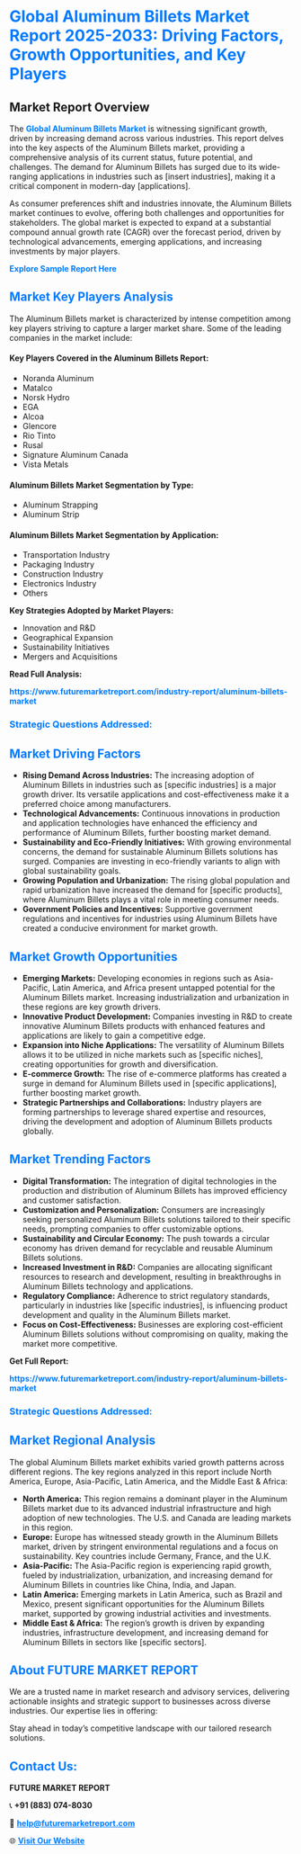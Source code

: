 <h1 style="color: #007BFF;">Global Aluminum Billets Market Report 2025-2033: Driving Factors, Growth Opportunities, and Key Players</h1>

<section id="overview">
<h2>Market Report Overview</h2>
<p>The <a href="https://www.futuremarketreport.com/industry-report/aluminum-billets-market" style="color: #007BFF; text-decoration: none;"><strong>Global Aluminum Billets Market</strong></a> is witnessing significant growth, driven by increasing demand across various industries. This report delves into the key aspects of the Aluminum Billets market, providing a comprehensive analysis of its current status, future potential, and challenges. The demand for Aluminum Billets has surged due to its wide-ranging applications in industries such as [insert industries], making it a critical component in modern-day [applications].</p>
<p>As consumer preferences shift and industries innovate, the Aluminum Billets market continues to evolve, offering both challenges and opportunities for stakeholders. The global market is expected to expand at a substantial compound annual growth rate (CAGR) over the forecast period, driven by technological advancements, emerging applications, and increasing investments by major players.</p>
</section>

<section id="overview">
<p><a href="https://www.futuremarketreport.com/request-sample/reportId=55217" style="color: #007BFF; text-decoration: none;"><strong>Explore Sample Report Here</strong></a></p>
</section>

<section id="key-players">
<h2 style="color: #007BFF;">Market Key Players Analysis</h2>
<p>The Aluminum Billets market is characterized by intense competition among key players striving to capture a larger market share. Some of the leading companies in the market include:</p>
<h4>Key Players Covered in the Aluminum Billets Report:</h4>
<ul><li>Noranda Aluminum</li><li>Matalco</li><li>Norsk Hydro</li><li>EGA</li><li>Alcoa</li><li>Glencore</li><li>Rio Tinto</li><li>Rusal</li><li>Signature Aluminum Canada</li><li>Vista Metals</li></ul>
<h4>Aluminum Billets Market Segmentation by Type:</h4>
<ul><li>Aluminum Strapping</li><li>Aluminum Strip</li></ul>

<h4>Aluminum Billets Market Segmentation by Application:</h4>
<ul><li>Transportation Industry</li><li>Packaging Industry</li><li>Construction Industry</li><li>Electronics Industry</li><li>Others</li></ul>
<p><strong>Key Strategies Adopted by Market Players:</strong></p>
<ul>
<li>Innovation and R&D</li>
<li>Geographical Expansion</li>
<li>Sustainability Initiatives</li>
<li>Mergers and Acquisitions</li>
</ul>
</section>

<section>
<p><strong>Read Full Analysis: </strong></p><a href="https://www.futuremarketreport.com/industry-report/aluminum-billets-market" style="color: #007BFF; text-decoration: none;"><strong>https://www.futuremarketreport.com/industry-report/aluminum-billets-market</strong></a>
<h3 style="color: #007BFF;">Strategic Questions Addressed:</h3>
</section>

<section id="driving-factors">
<h2 style="color: #007BFF;">Market Driving Factors</h2>
<ul>
<li><strong>Rising Demand Across Industries:</strong> The increasing adoption of Aluminum Billets in industries such as [specific industries] is a major growth driver. Its versatile applications and cost-effectiveness make it a preferred choice among manufacturers.</li>
<li><strong>Technological Advancements:</strong> Continuous innovations in production and application technologies have enhanced the efficiency and performance of Aluminum Billets, further boosting market demand.</li>
<li><strong>Sustainability and Eco-Friendly Initiatives:</strong> With growing environmental concerns, the demand for sustainable Aluminum Billets solutions has surged. Companies are investing in eco-friendly variants to align with global sustainability goals.</li>
<li><strong>Growing Population and Urbanization:</strong> The rising global population and rapid urbanization have increased the demand for [specific products], where Aluminum Billets plays a vital role in meeting consumer needs.</li>
<li><strong>Government Policies and Incentives:</strong> Supportive government regulations and incentives for industries using Aluminum Billets have created a conducive environment for market growth.</li>
</ul>
</section>

<section id="growth-opportunities">
<h2 style="color: #007BFF;">Market Growth Opportunities</h2>
<ul>
<li><strong>Emerging Markets:</strong> Developing economies in regions such as Asia-Pacific, Latin America, and Africa present untapped potential for the Aluminum Billets market. Increasing industrialization and urbanization in these regions are key growth drivers.</li>
<li><strong>Innovative Product Development:</strong> Companies investing in R&D to create innovative Aluminum Billets products with enhanced features and applications are likely to gain a competitive edge.</li>
<li><strong>Expansion into Niche Applications:</strong> The versatility of Aluminum Billets allows it to be utilized in niche markets such as [specific niches], creating opportunities for growth and diversification.</li>
<li><strong>E-commerce Growth:</strong> The rise of e-commerce platforms has created a surge in demand for Aluminum Billets used in [specific applications], further boosting market growth.</li>
<li><strong>Strategic Partnerships and Collaborations:</strong> Industry players are forming partnerships to leverage shared expertise and resources, driving the development and adoption of Aluminum Billets products globally.</li>
</ul>
</section>

<section id="trending-factors">
<h2 style="color: #007BFF;">Market Trending Factors</h2>
<ul>
<li><strong>Digital Transformation:</strong> The integration of digital technologies in the production and distribution of Aluminum Billets has improved efficiency and customer satisfaction.</li>
<li><strong>Customization and Personalization:</strong> Consumers are increasingly seeking personalized Aluminum Billets solutions tailored to their specific needs, prompting companies to offer customizable options.</li>
<li><strong>Sustainability and Circular Economy:</strong> The push towards a circular economy has driven demand for recyclable and reusable Aluminum Billets solutions.</li>
<li><strong>Increased Investment in R&D:</strong> Companies are allocating significant resources to research and development, resulting in breakthroughs in Aluminum Billets technology and applications.</li>
<li><strong>Regulatory Compliance:</strong> Adherence to strict regulatory standards, particularly in industries like [specific industries], is influencing product development and quality in the Aluminum Billets market.</li>
<li><strong>Focus on Cost-Effectiveness:</strong> Businesses are exploring cost-efficient Aluminum Billets solutions without compromising on quality, making the market more competitive.</li>
</ul>
</section>

<section>
<p><strong>Get Full Report: </strong></p><a href="https://www.futuremarketreport.com/industry-report/aluminum-billets-market" style="color: #007BFF; text-decoration: none;"><strong>https://www.futuremarketreport.com/industry-report/aluminum-billets-market</strong></a>
<h3 style="color: #007BFF;">Strategic Questions Addressed:</h3>
</section>


<section id="regional-analysis">
<h2 style="color: #007BFF;">Market Regional Analysis</h2>
<p>The global Aluminum Billets market exhibits varied growth patterns across different regions. The key regions analyzed in this report include North America, Europe, Asia-Pacific, Latin America, and the Middle East & Africa:</p>
<ul>
<li><strong>North America:</strong> This region remains a dominant player in the Aluminum Billets market due to its advanced industrial infrastructure and high adoption of new technologies. The U.S. and Canada are leading markets in this region.</li>
<li><strong>Europe:</strong> Europe has witnessed steady growth in the Aluminum Billets market, driven by stringent environmental regulations and a focus on sustainability. Key countries include Germany, France, and the U.K.</li>
<li><strong>Asia-Pacific:</strong> The Asia-Pacific region is experiencing rapid growth, fueled by industrialization, urbanization, and increasing demand for Aluminum Billets in countries like China, India, and Japan.</li>
<li><strong>Latin America:</strong> Emerging markets in Latin America, such as Brazil and Mexico, present significant opportunities for the Aluminum Billets market, supported by growing industrial activities and investments.</li>
<li><strong>Middle East & Africa:</strong> The region’s growth is driven by expanding industries, infrastructure development, and increasing demand for Aluminum Billets in sectors like [specific sectors].</li>
</ul>
</section>

<footer>
<h2 style="color: #007BFF;">About FUTURE MARKET REPORT</h2>
<p>We are a trusted name in market research and advisory services, delivering actionable insights and strategic support to businesses across diverse industries. Our expertise lies in offering:</p>

<p>Stay ahead in today’s competitive landscape with our tailored research solutions.</p>

<h2 style="color: #007BFF;">Contact Us:</h2>
<p><strong>FUTURE MARKET REPORT</strong></p>
<p>📞 <strong>+91 (883) 074-8030</strong></p>
<p>📧 <strong><a href="mailto:help@futuremarketreport.com" style="color: #007BFF;">help@futuremarketreport.com</a></strong></p>
<p>🌐 <strong><a href="https://www.futuremarketreport.com/" style="color: #007BFF;">Visit Our Website</a></strong></p>
</footer>